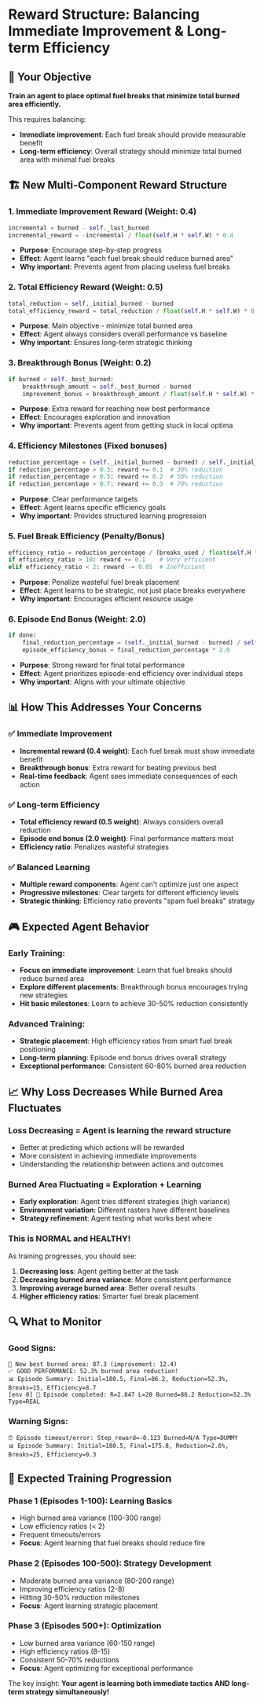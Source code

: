 # Reward Structure: Balancing Immediate Improvement & Long-term Efficiency

## 🎯 Your Objective
**Train an agent to place optimal fuel breaks that minimize total burned area efficiently.**

This requires balancing:
- **Immediate improvement**: Each fuel break should provide measurable benefit
- **Long-term efficiency**: Overall strategy should minimize total burned area with minimal fuel breaks

## 🏗️ New Multi-Component Reward Structure

### 1. **Immediate Improvement Reward** (Weight: 0.4)
```python
incremental = burned - self._last_burned
incremental_reward = -incremental / float(self.H * self.W) * 0.4
```
- **Purpose**: Encourage step-by-step progress
- **Effect**: Agent learns "each fuel break should reduce burned area"
- **Why important**: Prevents agent from placing useless fuel breaks

### 2. **Total Efficiency Reward** (Weight: 0.5) 
```python
total_reduction = self._initial_burned - burned
total_efficiency_reward = total_reduction / float(self.H * self.W) * 0.5
```
- **Purpose**: Main objective - minimize total burned area
- **Effect**: Agent always considers overall performance vs baseline
- **Why important**: Ensures long-term strategic thinking

### 3. **Breakthrough Bonus** (Weight: 0.2)
```python
if burned < self._best_burned:
    breakthrough_amount = self._best_burned - burned
    improvement_bonus = breakthrough_amount / float(self.H * self.W) * 0.2
```
- **Purpose**: Extra reward for reaching new best performance
- **Effect**: Encourages exploration and innovation
- **Why important**: Prevents agent from getting stuck in local optima

### 4. **Efficiency Milestones** (Fixed bonuses)
```python
reduction_percentage = (self._initial_burned - burned) / self._initial_burned
if reduction_percentage > 0.3: reward += 0.1  # 30% reduction
if reduction_percentage > 0.5: reward += 0.2  # 50% reduction  
if reduction_percentage > 0.7: reward += 0.3  # 70% reduction
```
- **Purpose**: Clear performance targets
- **Effect**: Agent learns specific efficiency goals
- **Why important**: Provides structured learning progression

### 5. **Fuel Break Efficiency** (Penalty/Bonus)
```python
efficiency_ratio = reduction_percentage / (breaks_used / float(self.H * self.W))
if efficiency_ratio > 10: reward += 0.1    # Very efficient
elif efficiency_ratio < 2: reward -= 0.05  # Inefficient
```
- **Purpose**: Penalize wasteful fuel break placement
- **Effect**: Agent learns to be strategic, not just place breaks everywhere
- **Why important**: Encourages efficient resource usage

### 6. **Episode End Bonus** (Weight: 2.0)
```python
if done:
    final_reduction_percentage = (self._initial_burned - burned) / self._initial_burned
    episode_efficiency_bonus = final_reduction_percentage * 2.0
```
- **Purpose**: Strong reward for final total performance
- **Effect**: Agent prioritizes episode-end efficiency over individual steps
- **Why important**: Aligns with your ultimate objective

## 📊 How This Addresses Your Concerns

### ✅ **Immediate Improvement** 
- **Incremental reward (0.4 weight)**: Each fuel break must show immediate benefit
- **Breakthrough bonus**: Extra reward for beating previous best
- **Real-time feedback**: Agent sees immediate consequences of each action

### ✅ **Long-term Efficiency**
- **Total efficiency reward (0.5 weight)**: Always considers overall reduction
- **Episode end bonus (2.0 weight)**: Final performance matters most
- **Efficiency ratio**: Penalizes wasteful strategies

### ✅ **Balanced Learning**
- **Multiple reward components**: Agent can't optimize just one aspect
- **Progressive milestones**: Clear targets for different efficiency levels
- **Strategic thinking**: Efficiency ratio prevents "spam fuel breaks" strategy

## 🎮 Expected Agent Behavior

### Early Training:
- **Focus on immediate improvement**: Learn that fuel breaks should reduce burned area
- **Explore different placements**: Breakthrough bonus encourages trying new strategies
- **Hit basic milestones**: Learn to achieve 30-50% reduction consistently

### Advanced Training:
- **Strategic placement**: High efficiency ratios from smart fuel break positioning
- **Long-term planning**: Episode end bonus drives overall strategy
- **Exceptional performance**: Consistent 60-80% burned area reduction

## 📈 Why Loss Decreases While Burned Area Fluctuates

### **Loss Decreasing** = Agent is learning the reward structure
- Better at predicting which actions will be rewarded
- More consistent in achieving immediate improvements
- Understanding the relationship between actions and outcomes

### **Burned Area Fluctuating** = Exploration + Learning
- **Early exploration**: Agent tries different strategies (high variance)
- **Environment variation**: Different rasters have different baselines
- **Strategy refinement**: Agent testing what works best where

### **This is NORMAL and HEALTHY!**
As training progresses, you should see:
1. **Decreasing loss**: Agent getting better at the task
2. **Decreasing burned area variance**: More consistent performance
3. **Improving average burned area**: Better overall results
4. **Higher efficiency ratios**: Smarter fuel break placement

## 🔍 What to Monitor

### **Good Signs:**
```
🎯 New best burned area: 87.3 (improvement: 12.4)
✅ GOOD PERFORMANCE: 52.3% burned area reduction!
📊 Episode Summary: Initial=180.5, Final=86.2, Reduction=52.3%, Breaks=15, Efficiency=8.7
[env 0] 🎯 Episode completed: R=2.847 L=20 Burned=86.2 Reduction=52.3% Type=REAL
```

### **Warning Signs:**
```
⏰ Episode timeout/error: Step_reward=-0.123 Burned=N/A Type=DUMMY
📊 Episode Summary: Initial=180.5, Final=175.8, Reduction=2.6%, Breaks=25, Efficiency=0.3
```

## 🚀 Expected Training Progression

### **Phase 1 (Episodes 1-100)**: Learning Basics
- High burned area variance (100-300 range)
- Low efficiency ratios (< 2)
- Frequent timeouts/errors
- **Focus**: Agent learning that fuel breaks should reduce fire

### **Phase 2 (Episodes 100-500)**: Strategy Development  
- Moderate burned area variance (80-200 range)
- Improving efficiency ratios (2-8)
- Hitting 30-50% reduction milestones
- **Focus**: Agent learning strategic placement

### **Phase 3 (Episodes 500+)**: Optimization
- Low burned area variance (60-150 range)  
- High efficiency ratios (8-15)
- Consistent 50-70% reductions
- **Focus**: Agent optimizing for exceptional performance

The key insight: **Your agent is learning both immediate tactics AND long-term strategy simultaneously!**